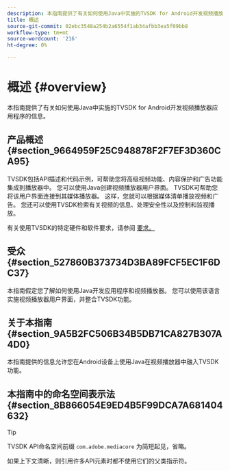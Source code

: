 ```yaml
---
description: 本指南提供了有关如何使用Java中实施的TVSDK for Android开发视频播放器应用程序的信息。
title: 概述
source-git-commit: 02ebc3548a254b2a6554f1ab34afbb3ea5f09bb8
workflow-type: tm+mt
source-wordcount: '216'
ht-degree: 0%

---
```


# 概述 {#overview}

本指南提供了有关如何使用Java中实施的TVSDK for Android开发视频播放器应用程序的信息。

## 产品概述 {#section_9664959F25C948878F2F7EF3D360CA95}

TVSDK包括API描述和代码示例，可帮助您将高级视频功能、内容保护和广告功能集成到播放器中。 您可以使用Java创建视频播放器用户界面。 TVSDK可帮助您将该用户界面连接到其媒体播放器。 这样，您就可以根据媒体清单播放视频和广告。 您还可以使用TVSDK检索有关视频的信息、处理安全性以及控制和监视播放。

有关使用TVSDK的特定硬件和软件要求，请参阅 [要求。](../../android-1.4-introduction/overview-prod-audience-guide/android-1.4-requirements.md)

## 受众 {#section_527860B373734D3BA89FCF5EC1F6DC37}

本指南假定您了解如何使用Java开发应用程序和视频播放器。 您可以使用该语言实施视频播放器用户界面，并整合TVSDK功能。

## 关于本指南 {#section_9A5B2FC506B34B5DB71CA827B307A4D0}

本指南提供的信息允许您在Android设备上使用Java在视频播放器中融入TVSDK功能。

## 本指南中的命名空间表示法 {#section_8B866054E9ED4B5F99DCA7A681404632}

>[!TIP]
>
>TVSDK API命名空间前缀 `com.adobe.mediacore` 为简短起见，省略。
>
>如果上下文清晰，则引用许多API元素时都不使用它们的父类指示符。
